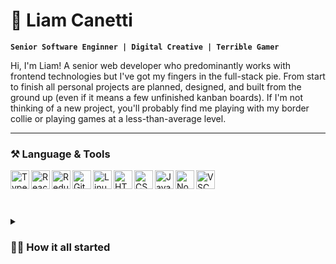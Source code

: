 # 🤙 Liam Canetti

**`Senior Software Enginner | Digital Creative | Terrible Gamer `**

Hi, I'm Liam! A senior web developer who predominantly works with frontend technologies but I've got my fingers in the full-stack pie. From start to finish all personal projects are planned, designed, and built from the ground up (even if it means a few unfinished kanban boards). If I'm not thinking of a new project, you'll probably find me playing with my border collie or playing games at a less-than-average level.

---

### ⚒️ Language & Tools

<img align="left" alt="TypeScript" width="30px" src="https://cdn.jsdelivr.net/gh/devicons/devicon/icons/typescript/typescript-plain.svg" />
<img align="left" alt="React" width="30px" src="https://cdn.jsdelivr.net/gh/devicons/devicon/icons/react/react-original.svg" />
<img align="left" alt="Redux" width="30px" src="https://cdn.jsdelivr.net/gh/devicons/devicon/icons/redux/redux-original.svg" />
<img align="left" alt="Git" width="30px" src="https://cdn.jsdelivr.net/gh/devicons/devicon/icons/git/git-original.svg" />
<img align="left" alt="Linux" width="30px" src="https://cdn.jsdelivr.net/gh/devicons/devicon/icons/linux/linux-original.svg" />
<img align="left" alt="HTML" width="30px" src="https://cdn.jsdelivr.net/gh/devicons/devicon/icons/html5/html5-plain.svg" />
<img align="left" alt="CSS" width="30px" src="https://cdn.jsdelivr.net/gh/devicons/devicon/icons/css3/css3-plain.svg" />
<img align="left" alt="JavaScript" width="30px" src="https://cdn.jsdelivr.net/gh/devicons/devicon/icons/javascript/javascript-plain.svg" />
<img align="left" alt="NodeJS" width="30px" src="https://cdn.jsdelivr.net/gh/devicons/devicon/icons/nodejs/nodejs-original.svg" />
<img align="left" alt="VSCode" width="30px" src="https://cdn.jsdelivr.net/gh/devicons/devicon/icons/vscode/vscode-original.svg" />
<br />
<br />

#

<details>
  <summary><h3>👨‍💻 How it all started</h3></summary>
  As a teenager I was always interested in computers, from playing games to learning how to write silly scripts to open disc trays, I was always looking into how things worked but it soon grew into fiddling with computer hardware and making useful scripts to help with productivity. I didn't plan on going into technology or development, it was just something I did for fun. After pursuing media and filmmaking for a few years, I did an IT apprenticeship. I learned how to build, create and develop in a somewhat real environment but the job that went along with the apprenticeship was a QA tester (no shade to QA, it's just not for me). I took everything I learned from the apprenticeship and built a website for a Facebook group that wanted to expand its online presence. Using that and a few other projects as a portfolio, I landed my first job as a Junior web developer and it's been a hell of a ride since. Being self-taught I've always had to learn fast to make sure I'm on top of my game, I've never really kicked the habit so I'm always on the lookout to learn something new or build something using technology I haven't before. I'm coming up to almost 8 years as a web developer and I feel like I'm only just scratching the surface!
</details>
